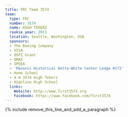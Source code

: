 ```yaml
---
title: FRC Team 3574
team:
  type: FRC
  number: 3574
  name: HIGH TEKERZ
  rookie_year: 2011
  location: Seattle, Washington, USA
  sponsors:
  - The Boeing Company
  - VISA
  - OSPI Grant
  - OMAX
  - SPEEA
  - 'Masonic Historical Delta-White Center Lodge #172'
  - Home School
  - 4-H 3574 High Tekerz
  - Highline High School
  links:
    Website: http://www.first3574.org
    Facebook: https://www.facebook.com/first3574
---
```


{% include remove_this_line_and_add_a_paragraph %}